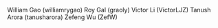 William Gao (williamrygao)
Roy Gal (graoly)
Victor Li (VictorLJZ)
Tanush Arora (tanusharora)
Zefeng Wu (ZefW)
